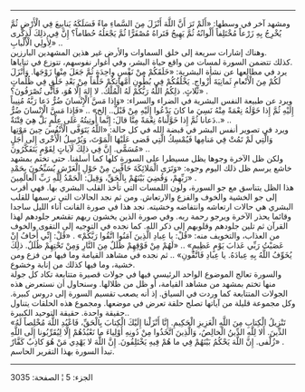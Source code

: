 ------------------------------------------------------------------------

ومشهد آخر في وسطها: «أَلَمْ تَرَ أَنَّ اللَّهَ أَنْزَلَ مِنَ السَّماءِ ماءً فَسَلَكَهُ يَنابِيعَ فِي
الْأَرْضِ ثُمَّ يُخْرِجُ بِهِ زَرْعاً مُخْتَلِفاً أَلْوانُهُ ثُمَّ يَهِيجُ فَتَراهُ مُصْفَرًّا ثُمَّ يَجْعَلُهُ حُطاماً؟
إِنَّ فِي ذلِكَ لَذِكْرى لِأُولِي الْأَلْبابِ» ..  
وهناك إشارات سريعة إلى خلق السماوات والأرض غير هذين المشهدين البارزين.  
كذلك تتضمن السورة لمسات من واقع حياة البشر، وفي أغوار نفوسهم، تتوزع في
ثناياها.  
يرد في مطالعها عن نشأة البشرية: «خَلَقَكُمْ مِنْ نَفْسٍ واحِدَةٍ ثُمَّ جَعَلَ مِنْها زَوْجَها.
وَأَنْزَلَ لَكُمْ مِنَ الْأَنْعامِ ثَمانِيَةَ أَزْواجٍ. يَخْلُقُكُمْ فِي بُطُونِ أُمَّهاتِكُمْ خَلْقاً مِنْ بَعْدِ
خَلْقٍ فِي ظُلُماتٍ ثَلاثٍ. ذلِكُمُ اللَّهُ رَبُّكُمْ لَهُ الْمُلْكُ. لا إِلهَ إِلَّا هُوَ، فَأَنَّى تُصْرَفُونَ؟»
.  
ويرد عن طبيعة النفس البشرية في الضراء والسراء: «وَإِذا مَسَّ الْإِنْسانَ ضُرٌّ دَعا
رَبَّهُ مُنِيباً إِلَيْهِ ثُمَّ إِذا خَوَّلَهُ نِعْمَةً مِنْهُ نَسِيَ ما كانَ يَدْعُوا إِلَيْهِ مِنْ قَبْلُ.. إلخ»
.. «فَإِذا مَسَّ الْإِنْسانَ ضُرٌّ دَعانا ثُمَّ إِذا خَوَّلْناهُ نِعْمَةً مِنَّا قالَ: إِنَّما أُوتِيتُهُ عَلى
عِلْمٍ بَلْ هِيَ فِتْنَةٌ..» ..  
ويرد في تصوير أنفس البشر في قبضة الله في كل حالة: «اللَّهُ يَتَوَفَّى الْأَنْفُسَ حِينَ
مَوْتِها وَالَّتِي لَمْ تَمُتْ فِي مَنامِها فَيُمْسِكُ الَّتِي قَضى عَلَيْهَا الْمَوْتَ، وَيُرْسِلُ الْأُخْرى
إِلى أَجَلٍ مُسَمًّى. إِنَّ فِي ذلِكَ لَآياتٍ لِقَوْمٍ يَتَفَكَّرُونَ» ..  
ولكن ظل الآخرة وجوها يظل مسيطرا على السورة كلها كما أسلفنا. حتى تختم
بمشهد خاشع يرسم ظل ذلك اليوم وجوه: «وَتَرَى الْمَلائِكَةَ حَافِّينَ مِنْ حَوْلِ الْعَرْشِ
يُسَبِّحُونَ بِحَمْدِ رَبِّهِمْ، وَقُضِيَ بَيْنَهُمْ بِالْحَقِّ، وَقِيلَ: الْحَمْدُ لِلَّهِ رَبِّ الْعالَمِينَ» .  
هذا الظل يتناسق مع جو السورة، ولون اللمسات التي تأخذ القلب البشري بها.
فهي أقرب إلى جو الخشية والخوف والفزع والارتعاش. ومن ثم نجد الحالات التي
ترسمها للقلب البشري هي حالات ارتعاشه وانتفاضه وخشيته. نجد هذا في صورة
القانت آناء الليل ساجدا وقائما يحذر الآخرة ويرجو رحمة ربه. وفي صورة
الذين يخشون ربهم تقشعر جلودهم لهذا القرآن ثم تلين جلودهم وقلوبهم إلى ذكر
الله. كما نجده في التوجيه إلى التقوى والخوف من العذاب، والتخويف منه:
«قُلْ: يا عِبادِ الَّذِينَ آمَنُوا اتَّقُوا رَبَّكُمْ» . «قُلْ: إِنِّي أَخافُ إِنْ عَصَيْتُ رَبِّي عَذابَ
يَوْمٍ عَظِيمٍ» .. «لَهُمْ مِنْ فَوْقِهِمْ ظُلَلٌ مِنَ النَّارِ وَمِنْ تَحْتِهِمْ ظُلَلٌ. ذلِكَ يُخَوِّفُ اللَّهُ بِهِ
عِبادَهُ. يا عِبادِ فَاتَّقُونِ» .. ثم نجده في مشاهد القيامة وما فيها من فزع ومن
خشية، وما فيها كذلك من إنابة وخشوع.  
والسورة تعالج الموضوع الواحد الرئيسي فيها في جولات قصيرة متتابعة تكاد كل
جولة منها تختم بمشهد من مشاهد القيامة، أو ظل من ظلالها. وسنحاول أن
نستعرض هذه الجولات المتتابعة كما وردت في السياق. إذ أنه يصعب تقسيم
السورة إلى دروس كبيرة. وكل مجموعة قليلة من آياتها تصلح حلقة تعرض في
موضعها. ومجموع هذه الحلقات يتناول حقيقة واحدة. حقيقة التوحيد الكبيرة..  
«تَنْزِيلُ الْكِتابِ مِنَ اللَّهِ الْعَزِيزِ الْحَكِيمِ. إِنَّا أَنْزَلْنا إِلَيْكَ الْكِتابَ بِالْحَقِّ، فَاعْبُدِ
اللَّهَ مُخْلِصاً لَهُ الدِّينَ. أَلا لِلَّهِ الدِّينُ الْخالِصُ، وَالَّذِينَ اتَّخَذُوا مِنْ دُونِهِ أَوْلِياءَ
ما نَعْبُدُهُمْ إِلَّا لِيُقَرِّبُونا إِلَى اللَّهِ زُلْفى. إِنَّ اللَّهَ يَحْكُمُ بَيْنَهُمْ فِي ما هُمْ فِيهِ
يَخْتَلِفُونَ. إِنَّ اللَّهَ لا يَهْدِي مَنْ هُوَ كاذِبٌ كَفَّارٌ» .  
تبدأ السورة بهذا التقرير الحاسم.

------------------------------------------------------------------------

الجزء: 5 ¦ الصفحة: 3035
